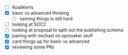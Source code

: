 * [ ] KoalAlerts
* [x] basic vs advanced thinking
  * [ ] naming things is still hard
* [ ] looking at SOC2
* [ ] looking at proposal to split out the publishing schema
* [x] pairing with michael on spinnaker stuff
* [x] card things up for basic vs advanced
* [x] reviewing some PRs
